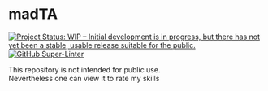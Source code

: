 # madTA

[![Project Status: WIP – Initial development is in progress, but there has not yet been a stable, usable release suitable for the public.](https://www.repostatus.org/badges/latest/wip.svg)](https://www.repostatus.org/#wip)
[![GitHub Super-Linter](https://github.com/y-popov/madTA/workflows/Linter/badge.svg)](https://github.com/marketplace/actions/super-linter)

This repository is not intended for public use.  
Nevertheless one can view it to rate my skills